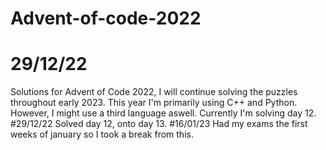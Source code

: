 # Advent-of-code-2022
# 29/12/22
Solutions for Advent of Code 2022, I will continue solving the puzzles throughout early 2023.
This year I'm primarily using C++ and Python. However, I might use a third language aswell. 
Currently I'm solving day 12. 
#29/12/22
Solved day 12, onto day 13.
#16/01/23
Had my exams the first weeks of january so I took a break from this.

